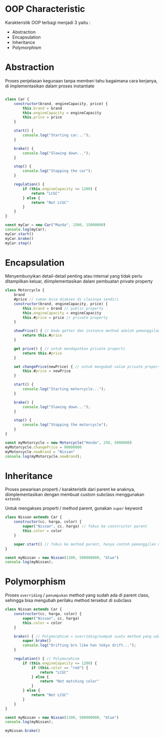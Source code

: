 # OOP Characteristic
Karakteristik OOP terbagi menjadi 3 yaitu : 
- Abstraction
- Encapsulation
- Inheritance
- Polymorphism

# Abstraction
Proses penjelasan kegunaan tanpa memberi tahu bagaimana cara kerjanya, di implementasikan dalam proses instantiate
```js

class Car {
    constructor(brand, engineCapacity, price) {
        this.brand = brand
        this.engineCapacity = engineCapacity
        this.price = price
    }

    start() {
        console.log("Starting car...");
    }

    brake() {
        console.log("Slowing down...");
    }

    stop() {
        console.log("Stopping the car");
    }

    regulation() {
        if (this.engineCapacity <= 1200) {
            return "LCGC"
        } else {
            return "Not LCGC"
        }
    }
}

const myCar = new Car("Mazda", 1500, 15000000)
console.log(myCar);
myCar.start()
myCar.brake()
myCar.stop()
```

# Encapsulation
Menyembunyikan detail-detail penting atau internal yang tidak perlu ditampilkan keluar, diimplementasikan dalam pembuatan private property
```js
class Motorcycle {
    brand
    #price // cuman bisa diakses di classnya sendiri
    constructor(brand, engineCapacity, price) {
        this.brand = brand // public property
        this.engineCapacity = engineCapacity
        this.#price = price // private property
    }

    showPrice() { // beda getter dan instance method adalah pemanggilannya, instance method harus di invoke
        return this.#price
    }

    get price() { // untuk mendapatkan private properti
        return this.#price
    }

    set changePrice(newPrice) { // untuk mengubah value private properti
        this.#price = newPrice
    }

    start() {
        console.log("Starting motorcycle...");
    }

    brake() {
        console.log("Slowing down...");
    }

    stop() {
        console.log("Stopping the motorcycle");
    }
}

const myMotorcycle = new Motorcycle("Honda", 250, 5000000)
myMotorcycle.changePrice = 90000000
myMotorcycle.newBrand = "Nissan"
console.log(myMotorcycle.newBrand);
```

# Inheritance
Proses pewarisan properti / karakteristik dari parent ke anaknya, diimplementasikan dengan membuat custom subclass menggunakan `extends`

Untuk mengakses properti / method parent, gunakan `super` keyword
```js
class Nissan extends Car {
    constructor(cc, harga, color) {
        super("Nissan", cc, harga) // fokus ke constructor parent
        this.color = color
    }

    super.start() // fokus ke method parent, hanya contoh pemanggilan method aja, ga berguna disini
}

const myNissan = new Nissan(1200, 500000000, "blue")
console.log(myNissan);
```

# Polymorphism
Proses `overriding` / `penumpukan` method yang sudah ada di parent class, sehingga bisa mengubah perilaku method tersebut di subclass
```js
class Nissan extends Car {
    constructor(cc, harga, color) {
        super("Nissan", cc, harga)
        this.color = color
    }

    brake() { // Polymorphism = overriding/numpuk suatu method yang udah ada di parent
        super.brake()
        console.log("Drifting bro like han tokyo drift...");
    }

    regulation() { // Polymorphism
        if (this.engineCapacity <= 1200) {
            if (this.color == "red") {
                return "LCGC"
            } else {
                return "Not matching color"
            }
        } else {
            return "Not LCGC"
        }
    }
}

const myNissan = new Nissan(1200, 500000000, "blue")
console.log(myNissan);

myNissan.brake()
```
